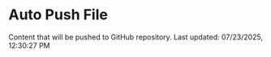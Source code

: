 # Auto Push File

Content that will be pushed to GitHub repository.
Last updated: 07/23/2025, 12:30:27 PM